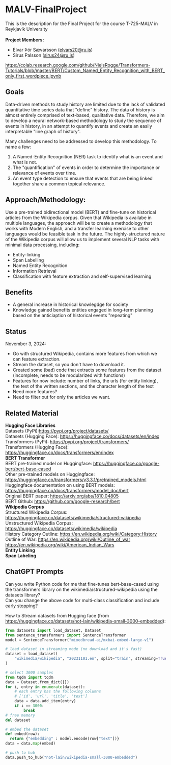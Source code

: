 # MALV-FinalProject
This is the description for the Final Project for the course T-725-MALV in Reykjavík University<br>
<br>
**Project Members:**
- Elvar Þór Sævarsson (elvars20@ru.is)
- Sirus Palsson (sirus24@ru.is)

https://colab.research.google.com/github/NielsRogge/Transformers-Tutorials/blob/master/BERT/Custom_Named_Entity_Recognition_with_BERT_only_first_wordpiece.ipynb

## Goals
Data-driven methods to study history are limited due to the lack of validated quantitative time series data that "define" history. The data of history is almost entirely comprised of text-based, qualitative data. Therefore, we aim to develop a neural network-based methodology to study the sequence of events in history, in an attempt to quantify events and create an easily interpretable "line graph of history".

Many challenges need to be addressed to develop this methodology. To name a few:
1. A Named-Entity Recognition (NER) task to identify what is an event and what is not. 
2. The "quantification" of events in order to determine the importance or relevance of events over time.
3. An event type detection to ensure that events that are being linked together share a common topical relevance.

## Approach/Methodology:
Use a pre-trained bidirectional model (BERT) and fine-tune on historical articles from the Wikipedia corpus. Given that Wikipedia is availabe in multiple languages, the approach will be to create a methodology that works with Modern English, and a transfer learning exercise to other languages would be feasible task in the future. The highly-structured nature of the Wikipedia corpus will allow us to implement several NLP tasks with minimal data processing, including:
- Entity-linking
- Span Labelling
- Named Entity Recognition
- Information Retrieval
- Classification with feature extraction and self-supervised learning

## Benefits
- A general increase in historical knowlegdge for society
- Knowledge gained benefits entities engaged in long-term planning based on the anticiaption of historical events "repeating"


## Status
November 3, 2024: 
- Go with structured Wikipedia, contains more features from which we can feature extraction.
- Stream the dataset, so you don't have to download it.
- Created some (bad) code that extracts some features from the dataset (incomplete, needs to be modularized with functions)
- Features for now include: number of links, the urls (for entity linking), the text of the written sections, and the character length of the text
- Need more features?
- Need to filter out for only the articles we want.


## Related Material
**Hugging Face Libraries** <br>
Datasets (PyPi):https://pypi.org/project/datasets/ <br>
Datasets (Hugging Face): https://huggingface.co/docs/datasets/en/index <br>
Transformers (PyPi): https://pypi.org/project/transformers/ <br>
Transformers (Hugging Face): https://huggingface.co/docs/transformers/en/index <br>
**BERT Transformer** <br>
BERT pre-trained model on Huggingface: https://huggingface.co/google-bert/bert-base-cased <br>
Other pre-trained models on Huggingface: https://huggingface.co/transformers/v3.3.1/pretrained_models.html <br>
Huggingface documentation on using BERT models: https://huggingface.co/docs/transformers/model_doc/bert <br>
Original BERT paper: https://arxiv.org/abs/1810.04805 <br>
BERT Github: https://github.com/google-research/bert <br>
**Wikipedia Corpus**<br>
Structured Wikipedia Corpus: https://huggingface.co/datasets/wikimedia/structured-wikipedia <br>
Unstructured Wikipedia Corpus: https://huggingface.co/datasets/wikimedia/wikipedia <br>
History Category Outline: https://en.wikipedia.org/wiki/Category:History <br>
Outline of War: https://en.wikipedia.org/wiki/Outline_of_war <br>
https://en.wikipedia.org/wiki/American_Indian_Wars <br>
**Entity Linking**<br> 
**Span Labeling** <br>

## ChatGPT Prompts
Can you write Python code for me that fine-tunes bert-base-cased using the transformers library on the wikimedia/structured-wikipedia using the datasets library? <br>
Can you change the above code for multi-class classification and include early stopping?

How to Stream datasets from Hugging face (from https://huggingface.co/datasets/not-lain/wikipedia-small-3000-embedded): <br>

```python
from datasets import load_dataset, Dataset
from sentence_transformers import SentenceTransformer
model = SentenceTransformer("mixedbread-ai/mxbai-embed-large-v1")

# load dataset in streaming mode (no download and it's fast)
dataset = load_dataset(
    "wikimedia/wikipedia", "20231101.en", split="train", streaming=True
)

# select 3000 samples
from tqdm import tqdm
data = Dataset.from_dict({})
for i, entry in enumerate(dataset):
    # each entry has the following columns
    # ['id', 'url', 'title', 'text']
    data = data.add_item(entry)
    if i == 3000:
        break
# free memory
del dataset

# embed the dataset
def embed(row):
  return {"embedding" : model.encode(row["text"])}
data = data.map(embed)

# push to hub
data.push_to_hub("not-lain/wikipedia-small-3000-embedded")
```

